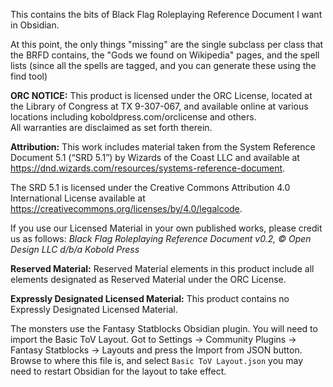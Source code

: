 This contains the bits of Black Flag Roleplaying Reference Document I want in Obsidian.

At this point, the only things "missing" are the single subclass per class that the BRFD contains, the "Gods we found on Wikipedia" pages, and the spell lists (since all the spells are tagged, and you can generate these using the find tool)

**ORC NOTICE:** This product is licensed under the ORC License, located at the Library of Congress at TX 9-307-067, and available online at various locations including koboldpress.com/orclicense and others.  
All warranties are disclaimed as set forth therein.

**Attribution:** This work includes material taken from the System Reference Document 5.1 (“SRD 5.1”) by Wizards of the Coast LLC and available at https://dnd.wizards.com/resources/systems-reference-document.

The SRD 5.1 is licensed under the Creative Commons Attribution 4.0 International License
available at https://creativecommons.org/licenses/by/4.0/legalcode.

If you use our Licensed Material in your own published works, please credit us as follows:
*Black Flag Roleplaying Reference Document v0.2, © Open Design LLC d/b/a Kobold Press*

**Reserved Material:** Reserved Material elements in this product include all elements designated as Reserved Material under the ORC License.

**Expressly Designated Licensed Material:** This product contains no Expressly Designated Licensed Material.

The monsters use the Fantasy Statblocks Obsidian plugin. You will need to import the Basic ToV Layout. Got to Settings -> Community Plugins -> Fantasy Statblocks -> Layouts and press the Import from JSON button. Browse to where this file is, and select `Basic ToV Layout.json` you may need to restart Obsidian for the layout to take effect.
